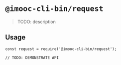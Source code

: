 # `@imooc-cli-bin/request`

> TODO: description

## Usage

```
const request = require('@imooc-cli-bin/request');

// TODO: DEMONSTRATE API
```

